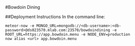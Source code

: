 #Bowdoin Dining

##Deployment Instructions
In the command line:

    meteor-now -e MONGO_URL=mongodb://<db-username>:<db-password>@ds023570.mlab.com:23570/bowdoindining -e ROOT_URL=https://app.bowdoin.menu -e NODE_ENV=production
    now alias <url> app.bowdoin.menu
